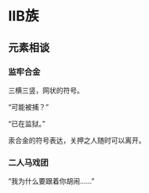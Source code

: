 # ⅡB族

## 元素相谈

### 监牢合金

三横三竖，网状的符号。

“可能被捕？”

“已在监狱。”

汞合金的符号表达，关押之人随时可以离开。

### 二人马戏团

“我为什么要跟着你胡闹……”
